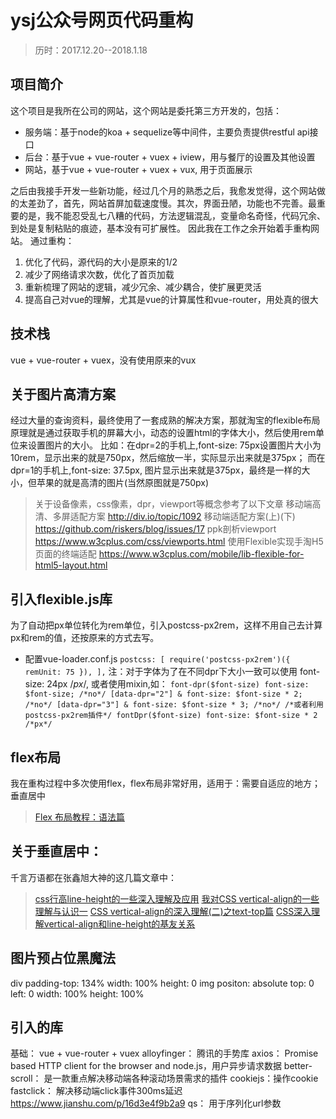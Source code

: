 # ysj公众号网页代码重构
> 历时：2017.12.20--2018.1.18 

## 项目简介

  这个项目是我所在公司的网站，这个网站是委托第三方开发的，包括：
  * 服务端：基于node的koa + sequelize等中间件，主要负责提供restful api接口
  * 后台：基于vue + vue-router + vuex + iview，用与餐厅的设置及其他设置
  * 网站，基于vue + vue-router + vuex + vux, 用于页面展示

  之后由我接手开发一些新功能，经过几个月的熟悉之后，我愈发觉得，这个网站做的太差劲了，首先，网站首屏加载速度慢。其次，界面丑陋，功能也不完善。最重要的是，我不能忍受乱七八糟的代码，方法逻辑混乱，变量命名奇怪，代码冗余、到处是复制粘贴的痕迹，基本没有可扩展性。
  因此我在工作之余开始着手重构网站。
  通过重构：
  1. 优化了代码，源代码的大小是原来的1/2
  2. 减少了网络请求次数，优化了首页加载
  3. 重新梳理了网站的逻辑，减少冗余、减少耦合，使扩展更灵活
  4. 提高自己对vue的理解，尤其是vue的计算属性和vue-router，用处真的很大

## 技术栈
  vue + vue-router + vuex，没有使用原来的vux

## 关于图片高清方案
  经过大量的查询资料，最终使用了一套成熟的解决方案，那就淘宝的flexible布局
原理就是通过获取手机的屏幕大小，动态的设置html的字体大小，然后使用rem单位来设置图片的大小。
  比如：在dpr=2的手机上,font-size: 75px设置图片大小为10rem，显示出来的就是750px，然后缩放一半，实际显示出来就是375px；
而在dpr=1的手机上,font-size: 37.5px, 图片显示出来就是375px，最终是一样的大小，但苹果的就是高清的图片(当然原图就是750px)

> 关于设备像素，css像素，dpr，viewport等概念参考了以下文章
> 移动端高清、多屏适配方案 http://div.io/topic/1092
> 移动端适配方案(上)(下) https://github.com/riskers/blog/issues/17
> ppk剖析viewport https://www.w3cplus.com/css/viewports.html
> 使用Flexible实现手淘H5页面的终端适配 https://www.w3cplus.com/mobile/lib-flexible-for-html5-layout.html

## 引入flexible.js库
  为了自动把px单位转化为rem单位，引入postcss-px2rem，这样不用自己去计算px和rem的值，还按原来的方式去写。
  * 配置vue-loader.conf.js
    `postcss: [
      require('postcss-px2rem')({ remUnit: 75 }),
    ],`
    注：对于字体为了在不同dpr下大小一致可以使用 font-size: 24px /*px*/, 或者使用mixin,如：
    `
      font-dpr($font-size)
        font-size: $font-size; /*no*/
        [data-dpr="2"] &
          font-size: $font-size * 2;  /*no*/
        [data-dpr="3"] &
          font-size: $font-size * 3; /*no*/
      /*或者利用postcss-px2rem插件*/
      fontDpr($font-size)
        font-size: $font-size * 2 /*px*/
    `

## flex布局
  我在重构过程中多次使用flex，flex布局非常好用，适用于：需要自适应的地方；垂直居中
  > [Flex 布局教程：语法篇](http://www.ruanyifeng.com/blog/2015/07/flex-grammar.html)

## 关于垂直居中：
  千言万语都在张鑫旭大神的这几篇文章中：
  > [css行高line-height的一些深入理解及应用](http://www.zhangxinxu.com/wordpress/2009/11/css%E8%A1%8C%E9%AB%98line-height%E7%9A%84%E4%B8%80%E4%BA%9B%E6%B7%B1%E5%85%A5%E7%90%86%E8%A7%A3%E5%8F%8A%E5%BA%94%E7%94%A8/)
  > [我对CSS vertical-align的一些理解与认识一](http://www.zhangxinxu.com/wordpress/2010/05/%E6%88%91%E5%AF%B9css-vertical-align%E7%9A%84%E4%B8%80%E4%BA%9B%E7%90%86%E8%A7%A3%E4%B8%8E%E8%AE%A4%E8%AF%86%EF%BC%88%E4%B8%80%EF%BC%89/)
  > [CSS vertical-align的深入理解(二)之text-top篇](http://www.zhangxinxu.com/wordpress/2010/06/css-vertical-align%E7%9A%84%E6%B7%B1%E5%85%A5%E7%90%86%E8%A7%A3%EF%BC%88%E4%BA%8C%EF%BC%89%E4%B9%8Btext-top%E7%AF%87/)
  > [CSS深入理解vertical-align和line-height的基友关系](http://www.zhangxinxu.com/wordpress/2015/08/css-deep-understand-vertical-align-and-line-height/)

## 图片预占位黑魔法
  div
    padding-top: 134%
    width: 100%
    height: 0
    img
      positon: absolute
      top: 0
      left: 0
      width: 100%
      height: 100%

## 引入的库

基础： vue + vue-router + vuex
alloyfinger： 腾讯的手势库
axios： Promise based HTTP client for the browser and node.js，用户异步请求数据
better-scroll： 是一款重点解决移动端各种滚动场景需求的插件
cookiejs：操作cookie
fastclick： 解决移动端click事件300ms延迟 https://www.jianshu.com/p/16d3e4f9b2a9
qs： 用于序列化url参数
